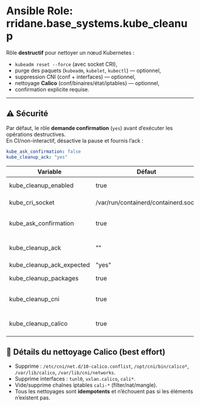 # Ansible Role: rridane.base_systems.kube_cleanup

Rôle **destructif** pour nettoyer un nœud Kubernetes :
- `kubeadm reset --force` (avec socket CRI),
- purge des paquets (`kubeadm`, `kubelet`, `kubectl`) — optionnel,
- suppression CNI (conf + interfaces) — optionnel,
- nettoyage **Calico** (conf/binaires/état/iptables) — optionnel,
- confirmation explicite requise.

---

## ⚠️ Sécurité

Par défaut, le rôle **demande confirmation** (`yes`) avant d’exécuter les opérations destructives.  
En CI/non-interactif, désactive la pause et fournis l’ack :

```yaml
kube_ask_confirmation: false
kube_cleanup_ack: "yes"
```

| Variable               | Défaut                                 | Description                                      |
|------------------------|----------------------------------------|--------------------------------------------------|
| kube_cleanup_enabled   | true                                   | Active/désactive le rôle                         |
| kube_cri_socket        | /var/run/containerd/containerd.sock    | Socket CRI pour kubeadm reset                    |
| kube_ask_confirmation  | true                                   | Demander la confirmation interactive             |
| kube_cleanup_ack       | ""                                     | Token de confirmation pour CI                    |
| kube_cleanup_ack_expected | "yes"                               | Token attendu                                    |
| kube_cleanup_packages  | true                                   | Purge kubeadm, kubelet, kubectl                  |
| kube_cleanup_cni       | true                                   | Supprime CNI (conf + interfaces)                 |
| kube_cleanup_calico    | true                                   | Nettoie Calico (conf, bins, état, iptables)      |

## 🧹 Détails du nettoyage Calico (best effort)

- Supprime : `/etc/cni/net.d/10-calico.conflist`, `/opt/cni/bin/calico*`, `/var/lib/calico`, `/var/lib/cni/networks`.
- Supprime interfaces : `tunl0`, `vxlan.calico`, `cali*`.
- Vide/supprime chaînes iptables `cali-*` (filter/nat/mangle).
- Tous les nettoyages sont **idempotents** et n’échouent pas si les éléments n’existent pas.
